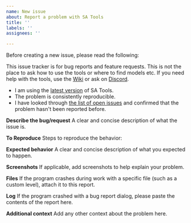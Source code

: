 ```yaml
---
name: New issue
about: Report a problem with SA Tools
title: ''
labels: ''
assignees: ''

---
```


Before creating a new issue, please read the following:

This issue tracker is for bug reports and feature requests. This is not the place to ask how to use the tools or where to find models etc. If you need help with the tools, use the [Wiki](https://github.com/X-Hax/sa_tools/wiki) or ask on [Discord](https://t.co/QHzmLrHHDy).

- I am using the [latest version](http://mm.reimuhakurei.net/SA%20Tools.7z) of SA Tools.
- The problem is consistently reproducible.
- I have looked through [the list of open issues](https://github.com/X-Hax/sa_tools/issues) and confirmed that the problem hasn't been reported before.

**Describe the bug/request**
A clear and concise description of what the issue is.

**To Reproduce**
Steps to reproduce the behavior:

**Expected behavior**
A clear and concise description of what you expected to happen.

**Screenshots**
If applicable, add screenshots to help explain your problem.

**Files**
If the program crashes during work with a specific file (such as a custom level), attach it to this report.

**Log**
If the program crashed with a bug report dialog, please paste the contents of the report here.

**Additional context**
Add any other context about the problem here.
